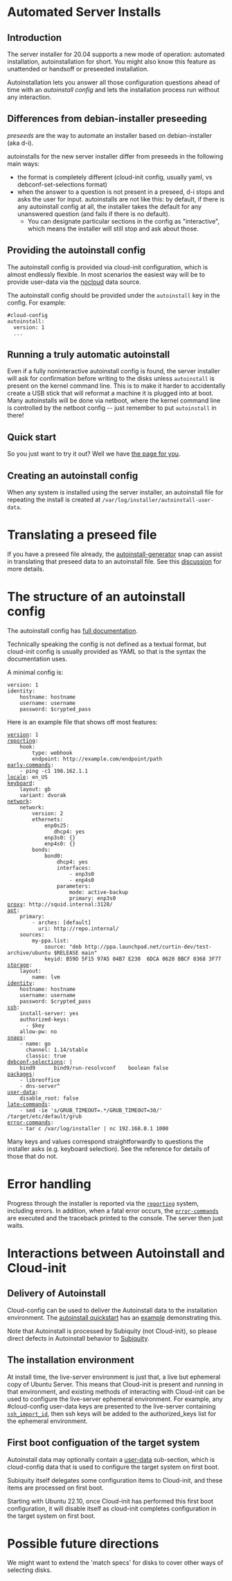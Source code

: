# Automated Server Installs

## Introduction

The server installer for 20.04 supports a new mode of operation: automated installation, autoinstallation for short. You might also know this feature as unattended or handsoff or preseeded installation.

Autoinstallation lets you answer all those configuration questions ahead of time with an *autoinstall config* and lets the installation process run without any interaction.

## Differences from debian-installer preseeding

*preseeds* are the way to automate an installer based on debian-installer (aka d-i).

autoinstalls for the new server installer differ from preseeds in the following main ways:

 * the format is completely different (cloud-init config, usually yaml, vs debconf-set-selections format)
 * when the answer to a question is not present in a preseed, d-i   stops and asks the user for input. autoinstalls are not like this:   by default, if there is any autoinstall config at all, the   installer takes the default for any unanswered question (and fails if there is no default).
    * You can designate particular sections in   the config as "interactive", which means the installer will still stop and ask about those.

## Providing the autoinstall config

The autoinstall config is provided via cloud-init configuration, which is almost endlessly flexible. In most scenarios the easiest way will be to provide user-data via the [nocloud](https://cloudinit.readthedocs.io/en/latest/topics/datasources/nocloud.html) data source.

The autoinstall config should be provided under the `autoinstall` key in the config. For example:

    #cloud-config
    autoinstall:
      version: 1
      ...

## Running a truly automatic autoinstall

Even if a fully noninteractive autoinstall config is found, the server installer will ask for confirmation before writing to the disks unless `autoinstall` is present on the kernel command line. This is to make it harder to accidentally create a USB stick that will reformat a machine it is plugged into at boot. Many autoinstalls will be done via netboot, where the kernel command line is controlled by the netboot config -- just remember to put `autoinstall` in there!

## Quick start

So you just want to try it out? Well we have [the page for you](autoinstall-quickstart.md).

## Creating an autoinstall config

When any system is installed using the server installer, an autoinstall file for repeating the install is created  at `/var/log/installer/autoinstall-user-data`.

# Translating a preseed file

If you have a preseed file already, the [autoinstall-generator](https://snapcraft.io/autoinstall-generator) snap can assist in translating that preseed data to an autoinstall file.  See this [discussion](https://discourse.ubuntu.com/t/autoinstall-generator-tool-to-help-with-creation-of-autoinstall-files-based-on-preseed/21334) for more details.

# The structure of an autoinstall config

The autoinstall config has [full documentation](autoinstall-reference.md).

Technically speaking the config is not defined as a textual format, but cloud-init config is usually provided as YAML so that is the syntax the documentation uses.

A minimal config is:

    version: 1
    identity:
        hostname: hostname
        username: username
        password: $crypted_pass

Here is an example file that shows off most features:

<pre><code><a href="autoinstall-reference.md#version">version</a>: 1
<a href="autoinstall-reference.md#reporting">reporting</a>:
    hook:
        type: webhook
        endpoint: http://example.com/endpoint/path
<a href="autoinstall-reference.md#early-commands">early-commands</a>:
    - ping -c1 198.162.1.1
<a href="autoinstall-reference.md#locale">locale</a>: en_US
<a href="autoinstall-reference.md#keyboard">keyboard</a>:
    layout: gb
    variant: dvorak
<a href="autoinstall-reference.md#network">network</a>:
    network:
        version: 2
        ethernets:
            enp0s25:
               dhcp4: yes
            enp3s0: {}
            enp4s0: {}
        bonds:
            bond0:
                dhcp4: yes
                interfaces:
                    - enp3s0
                    - enp4s0
                parameters:
                    mode: active-backup
                    primary: enp3s0
<a href="autoinstall-reference.md#proxy">proxy</a>: http://squid.internal:3128/
<a href="autoinstall-reference.md#apt">apt</a>:
    primary:
        - arches: [default]
          uri: http://repo.internal/
    sources:
        my-ppa.list:
            source: "deb http://ppa.launchpad.net/curtin-dev/test-archive/ubuntu $RELEASE main"
            keyid: B59D 5F15 97A5 04B7 E230  6DCA 0620 BBCF 0368 3F77
<a href="autoinstall-reference.md#storage">storage</a>:
    layout:
        name: lvm
<a href="autoinstall-reference.md#identity">identity</a>:
    hostname: hostname
    username: username
    password: $crypted_pass
<a href="autoinstall-reference.md#ssh">ssh</a>:
    install-server: yes
    authorized-keys:
      - $key
    allow-pw: no
<a href="autoinstall-reference.md#snaps">snaps</a>:
    - name: go
      channel: 1.14/stable
      classic: true
<a href="autoinstall-reference.md#debconf-selections">debconf-selections</a>: |
    bind9      bind9/run-resolvconf    boolean false
<a href="autoinstall-reference.md#packages">packages</a>:
    - libreoffice
    - dns-server^
<a href="autoinstall-reference.md#user-data">user-data</a>:
    disable_root: false
<a href="autoinstall-reference.md#late-commands">late-commands</a>:
    - sed -ie 's/GRUB_TIMEOUT=.*/GRUB_TIMEOUT=30/' /target/etc/default/grub
<a href="autoinstall-reference.md#error-commands">error-commands</a>:
    - tar c /var/log/installer | nc 192.168.0.1 1000
</code></pre>

Many keys and values correspond straightforwardly to questions the installer asks (e.g. keyboard selection). See the reference for details of those that do not.

# Error handling

Progress through the installer is reported via the [`reporting`](autoinstall-reference.md#reporting) system, including errors. In addition, when a fatal error occurs, the [`error-commands`](autoinstall-reference.md#error-commands) are executed and the traceback printed to the console. The server then just waits.

# Interactions between Autoinstall and Cloud-init

## Delivery of Autoinstall

Cloud-config can be used to deliver the Autoinstall data to the installation environment. The [autoinstall quickstart](autoinstall-quickstart.md) has an [example](autoinstall-quickstart.md#write-your-autoinstall-config) demonstrating this.

Note that Autoinstall is processed by Subiquity (not Cloud-init), so please direct defects in Autoinstall behavior to [Subiquity](https://bugs.launchpad.net/subiquity/+filebug).

## The installation environment

At install time, the live-server environment is just that, a live but ephemeral copy of Ubuntu Server.  This means that Cloud-init is present and running in that environment, and existing methods of interacting with Cloud-init can be used to configure the live-server ephemeral environment.  For example, any #cloud-config user-data keys are presented to the live-server containing [`ssh_import_id`](https://cloudinit.readthedocs.io/en/latest/topics/modules.html?highlight=ssh#ssh-import-id), then ssh keys will be added to the authorized_keys list for the ephemeral environment.

## First boot configuation of the target system

Autoinstall data may optionally contain a [user-data](autoinstall-reference.md#user-data) sub-section, which is cloud-config data that is used to configure the target system on first boot.

Subiquity itself delegates some configuration items to Cloud-init, and these items are processed on first boot.

Starting with Ubuntu 22.10, once Cloud-init has performed this first boot configuration, it will disable itself as cloud-init completes configuration in the target system on first boot.

# Possible future directions

We might want to extend the 'match specs' for disks to cover other ways of selecting disks.
